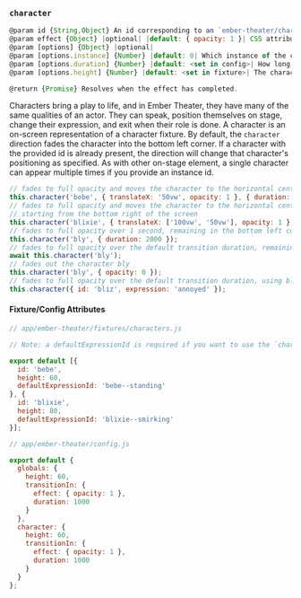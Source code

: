### `character`

```js
@param id {String,Object} An id corresponding to an `ember-theater/character` or an object containing both a character id and an expression id.
@param effect {Object} |optional| |default: { opacity: 1 }| CSS attributes and values.
@param [options] {Object} |optional|
@param [options.instance] {Number} |default: 0| Which instance of the character you wish to alter.
@param [options.duration] {Number} |default: <set in config>| How long the effect takes to resolve.
@param [options.height] {Number} |default: <set in fixture>| The character height. What percentage of the screen height is fills.

@return {Promise} Resolves when the effect has completed.
```

Characters bring a play to life, and in Ember Theater, they have many of the same qualities of an actor. They can speak, position themselves on stage, change their expression, and exit when their role is done. A character is an on-screen representation of a character fixture. By default, the `character` direction fades the character into the bottom left corner. If a character with the provided id is already present, the direction will change that character's positioning as specified. As with other on-stage element, a single character can appear multiple times if you provide an instance id.

```js
// fades to full opacity and moves the character to the horizontal center of the screen
this.character('bebe', { translateX: '50vw', opacity: 1 }, { duration: 1000 });
// fades to full opacity and moves the character to the horizontal center,
// starting from the bottom right of the screen
this.character('blixie', { translateX: ['100vw', '50vw'], opacity: 1 }, { duration: 1000 });
// fades to full opacity over 1 second, remaining in the bottom left corner of the screen
this.character('bly', { duration: 2000 });
// fades to full opacity over the default transition duration, remaining in the bottom left
await this.character('bly');
// fades out the character bly
this.character('bly', { opacity: 0 });
// fades to full opacity over the default transition duration, using bliz's annoyed expression
this.character({ id: 'bliz', expression: 'annoyed' });
```

#### Fixture/Config Attributes

```js
// app/ember-theater/fixtures/characters.js

// Note: a defaultExpressionId is required if you want to use the `character` direction.

export default [{
  id: 'bebe',
  height: 60,
  defaultExpressionId: 'bebe--standing'
}, {
  id: 'blixie',
  height: 80,
  defaultExpressionId: 'blixie--smirking'
}];

// app/ember-theater/config.js

export default {
  globals: {
    height: 60,
    transitionIn: {
      effect: { opacity: 1 },
      duration: 1000
    }
  },
  character: {
    height: 60,
    transitionIn: {
      effect: { opacity: 1 },
      duration: 1000
    }
  }
};
```
